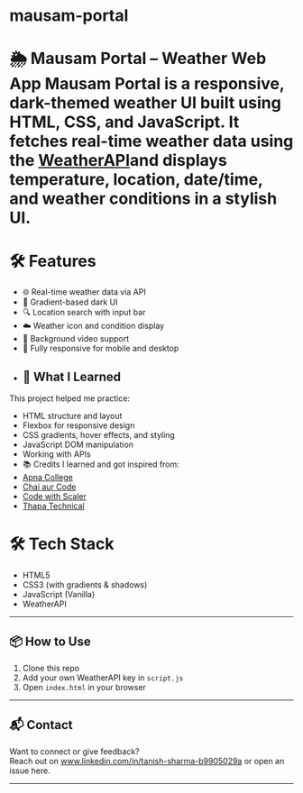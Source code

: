 # mausam-portal
# 🌦️ Mausam Portal – Weather Web App  **Mausam Portal** is a responsive, dark-themed weather UI built using HTML, CSS, and JavaScript.   It fetches real-time weather data using the [WeatherAPI](https://www.weatherapi.com/)and displays temperature, location, date/time, and weather conditions in a stylish UI.
# 🛠️ Features
- 🌐 Real-time weather data via API
- 🎨 Gradient-based dark UI
- 🔍 Location search with input bar
- ☁️ Weather icon and condition display
- 🎥 Background video support
- 📱 Fully responsive for mobile and desktop
- ## 🧠 What I Learned
This project helped me practice:
- HTML structure and layout
- Flexbox for responsive design
- CSS gradients, hover effects, and styling
- JavaScript DOM manipulation
- Working with APIs
- 📚 Credits
I learned and got inspired from:
- [Apna College](https://www.youtube.com/@ApnaCollegeOfficial)
- [Chai aur Code](https://www.youtube.com/@chaiaurcode)
- [Code with Scaler](https://www.youtube.com/@ScalerAcademy)
- [Thapa Technical](https://www.youtube.com/@ThapaTechnical)
# 🛠️ Tech Stack
- HTML5
- CSS3 (with gradients & shadows)
- JavaScript (Vanilla)
- WeatherAPI

---

## 📦 How to Use
1. Clone this repo  
2. Add your own WeatherAPI key in `script.js`
3. Open `index.html` in your browser 

---

## 📬 Contact
Want to connect or give feedback?  
Reach out on www.linkedin.com/in/tanish-sharma-b9905029a or open an issue here.

---
